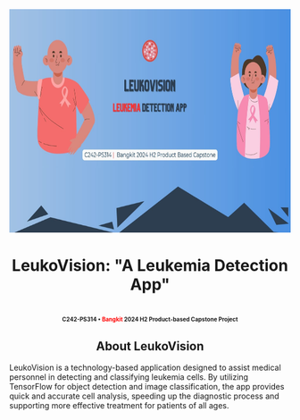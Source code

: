 <div align="center">
  <img src="https://github.com/leukovision-capstone/.github/blob/main/assets/LeukoVision.jpg?raw=true" height="400px">
</div>

<h1 align="center"> LeukoVision: "A Leukemia Detection App" <h1>

<p align="center" style="font-size: 10px;">
  C242-PS314 • <span style="color: red;">Bangkit</span> 2024 H2 Product-based Capstone Project
</p>

<h2 align = "center"> About LeukoVision </h2>

<p>LeukoVision is a technology-based application designed to assist medical personnel in detecting and classifying leukemia cells. By utilizing TensorFlow for object detection and image classification, the app provides quick and accurate cell analysis, speeding up the diagnostic process and supporting more effective treatment for patients of all ages.</p>
